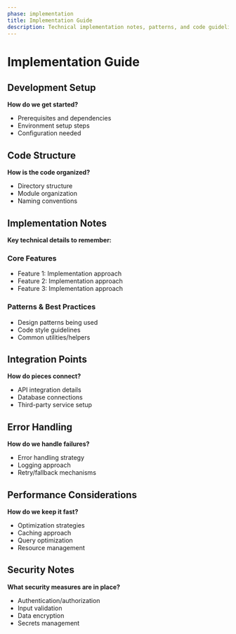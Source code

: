 ```yaml
---
phase: implementation
title: Implementation Guide
description: Technical implementation notes, patterns, and code guidelines
---
```


# Implementation Guide

## Development Setup
**How do we get started?**

- Prerequisites and dependencies
- Environment setup steps
- Configuration needed

## Code Structure
**How is the code organized?**

- Directory structure
- Module organization
- Naming conventions

## Implementation Notes
**Key technical details to remember:**

### Core Features
- Feature 1: Implementation approach
- Feature 2: Implementation approach
- Feature 3: Implementation approach

### Patterns & Best Practices
- Design patterns being used
- Code style guidelines
- Common utilities/helpers

## Integration Points
**How do pieces connect?**

- API integration details
- Database connections
- Third-party service setup

## Error Handling
**How do we handle failures?**

- Error handling strategy
- Logging approach
- Retry/fallback mechanisms

## Performance Considerations
**How do we keep it fast?**

- Optimization strategies
- Caching approach
- Query optimization
- Resource management

## Security Notes
**What security measures are in place?**

- Authentication/authorization
- Input validation
- Data encryption
- Secrets management

